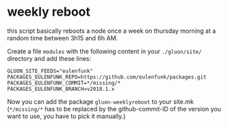 weekly reboot
=============

this script basically reboots a node once a week on thursday morning at a random
time between 3h15 and 6h AM.

Create a file `modules` with the following content in your `./gluon/site/`
directory and add these lines: 

```
GLUON_SITE_FEEDS="eulenfunk"
PACKAGES_EULENFUNK_REPO=https://github.com/eulenfunk/packages.git
PACKAGES_EULENFUNK_COMMIT=*/missing/*
PACKAGES_EULENFUNK_BRANCH=v2018.1.x
```

Now you can add the package `gluon-weeklyreboot` to your site.mk
(`*/missing/*` has to be replaced by the github-commit-ID of the version you
want to use, you have to pick it manually.)
